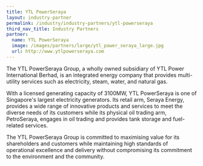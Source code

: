 ```yaml
---
title: YTL PowerSeraya
layout: industry-partner
permalink: /industry/industry-partners/ytl-powerseraya
third_nav_title: Industry Partners
partner:
  name: YTL PowerSeraya
  image: /images/partners/large/ytl_power_seraya_large.jpg
  url: http://www.ytlpowerseraya.com
---
```

The YTL PowerSeraya Group, a wholly owned subsidiary of YTL Power International Berhad, is an integrated energy company that provides multi-utility services such as electricity, steam, water, and natural gas.

With a licensed generating capacity of 3100MW, YTL PowerSeraya is one of Singapore's largest electricity generators. Its retail arm, Seraya Energy, provides a wide range of innovative products and services to meet the diverse needs of its customers while its physical oil trading arm, PetroSeraya, engages in oil trading and provides tank storage and fuel-related services.

The YTL PowerSeraya Group is committed to maximising value for its shareholders and customers while maintaining high standards of operational excellence and delivery without compromising its commitment to the environment and the community.
